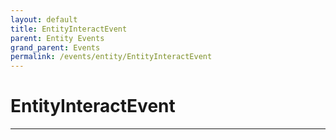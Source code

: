 ```yaml
---
layout: default
title: EntityInteractEvent
parent: Entity Events
grand_parent: Events
permalink: /events/entity/EntityInteractEvent
---
```


# EntityInteractEvent

---

